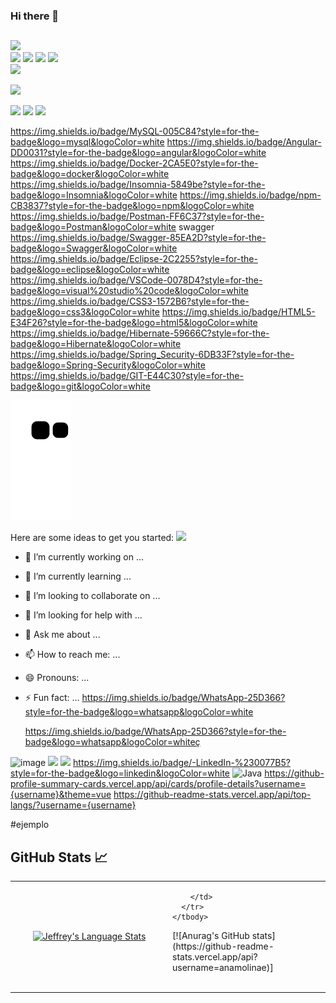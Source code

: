 ### Hi there 👋

  ##
  <a href="https://www.linkedin.com/in/anamme/" target="_blank"><img src="https://img.shields.io/badge/-LinkedIn-%230077B5?style=for-the-badge&logo=linkedin&logoColor=white" target="_blank"></a>  	
  <a href="https://www.java.com/es/" target="_blank"><img src="https://img.shields.io/badge/java-%23ED8B00.svg?style=for-the-badge&logo=java&logoColor=white" target="_blank"></a> 
 <a href="https://spring.io/" target="_blank"><img src="https://img.shields.io/badge/Spring_Boot-F2F4F9?style=for-the-badge&logo=spring-boot"></a> 
   <a href="https://spring.io/projects/spring-security" target="_blank"><img src="https://img.shields.io/badge/Spring_Security-6DB33F?style=for-the-badge&logo=Spring-Security&logoColor=white"></a> 
 <a href="https://www.linkedin.com/in/anamme/" target="_blank"><img src="https://img.shields.io/badge/JavaScript-323330?style=for-the-badge&logo=javascript&logoColor=F7DF1E" target="_blank"></a>  	
  <a href="https://www.linkedin.com/in/anamme/" target="_blank"><img src="https://img.shields.io/badge/TypeScript-007ACC?style=for-the-badge&logo=typescript&logoColor=white" target="_blank"></a>  
 
 <a href="https://nodejs.org/es" target="_blank"><img src="https://img.shields.io/badge/Node.js-339933?style=for-the-badge&logo=nodedotjs&logoColor=white" target="_blank"></a>  
	
 <a href="https://www.linkedin.com/in/anamme/" target="_blank"><img src="https://img.shields.io/badge/json-5E5C5C?style=for-the-badge&logo=json&logoColor=white" target="_blank"></a> 
  <a href="https://www.mongodb.com/" target="_blank"><img src="https://img.shields.io/badge/MongoDB-4EA94B?style=for-the-badge&logo=mongodb&logoColor=white" target="_blank"></a> 
 <a href="https://www.mysql.com/" target="_blank"><img src="https://img.shields.io/badge/MySQL-005C84?style=for-the-badge&logo=mysql&logoColor=white" target="_blank"></a>  	
	

https://img.shields.io/badge/MySQL-005C84?style=for-the-badge&logo=mysql&logoColor=white
https://img.shields.io/badge/Angular-DD0031?style=for-the-badge&logo=angular&logoColor=white
https://img.shields.io/badge/Docker-2CA5E0?style=for-the-badge&logo=docker&logoColor=white
https://img.shields.io/badge/Insomnia-5849be?style=for-the-badge&logo=Insomnia&logoColor=white
https://img.shields.io/badge/npm-CB3837?style=for-the-badge&logo=npm&logoColor=white
	https://img.shields.io/badge/Postman-FF6C37?style=for-the-badge&logo=Postman&logoColor=white
swagger
	https://img.shields.io/badge/Swagger-85EA2D?style=for-the-badge&logo=Swagger&logoColor=white
https://img.shields.io/badge/Eclipse-2C2255?style=for-the-badge&logo=eclipse&logoColor=white
https://img.shields.io/badge/VSCode-0078D4?style=for-the-badge&logo=visual%20studio%20code&logoColor=white
https://img.shields.io/badge/CSS3-1572B6?style=for-the-badge&logo=css3&logoColor=white
	https://img.shields.io/badge/HTML5-E34F26?style=for-the-badge&logo=html5&logoColor=white
https://img.shields.io/badge/Hibernate-59666C?style=for-the-badge&logo=Hibernate&logoColor=white
https://img.shields.io/badge/Spring_Security-6DB33F?style=for-the-badge&logo=Spring-Security&logoColor=white
https://img.shields.io/badge/GIT-E44C30?style=for-the-badge&logo=git&logoColor=white
	
	
 
  ![Snake animation](https://github.com/rafaballerini/rafaballerini/blob/output/github-contribution-grid-snake.svg)
 
</div>

Here are some ideas to get you started:
  <a href="https://www.linkedin.com/in/anamme/" target="_blank"><img src="https://img.shields.io/badge/-LinkedIn-%230077B5?style=for-the-badge&logo=linkedin&logoColor=white" target="_blank"></a> 
  
- 🔭 I’m currently working on ...
- 🌱 I’m currently learning ...
- 👯 I’m looking to collaborate on ...
- 🤔 I’m looking for help with ...
- 💬 Ask me about ...
- 📫 How to reach me: ...
- 😄 Pronouns: ...
- ⚡ Fun fact: ...
https://img.shields.io/badge/WhatsApp-25D366?style=for-the-badge&logo=whatsapp&logoColor=white

	https://img.shields.io/badge/WhatsApp-25D366?style=for-the-badge&logo=whatsapp&logoColor=whiteç
	
![image]({https://img.shields.io/badge/WhatsApp-25D366?style=for-the-badge&logo=whatsapp&logoColor=whiteç})
<img src="{https://img.shields.io/badge/WhatsApp-25D366?style=for-the-badge&logo=whatsapp&logoColor=whiteç}" />
<img src="{https://img.shields.io/badge/MySQL-005C84?style=for-the-badge&logo=mysql&logoColor=white}" />
https://img.shields.io/badge/-LinkedIn-%230077B5?style=for-the-badge&logo=linkedin&logoColor=white
![Java](https://img.shields.io/badge/java-%23ED8B00.svg?style=for-the-badge&logo=java&logoColor=white)
	https://github-profile-summary-cards.vercel.app/api/cards/profile-details?username={username}&theme=vue
https://github-readme-stats.vercel.app/api/top-langs/?username={username}

#ejemplo
## GitHub Stats 📈
<div align="center">
  <table width="100%">
    <tbody>
      <tr>
        <td width="50%" style="border: none !important;">
        <div align="center" width="100%">
          <a href="https://github.com/anamolinae">
            <img src="https://github-readme-stats.vercel.app/api/top-langs/?username=jeffreyc86&hide=ruby&layout=compact&hide_border=true&langs_count=6" alt="Jeffrey's Language Stats" vertical-align="middle"/>
          </a>
        </div>
        </td>
        <td width="50%" style="border: none !important;">
        
        </td>
      </tr>
    </tbody>
  <table>
<div>
[![Anurag's GitHub stats](https://github-readme-stats.vercel.app/api?username=anamolinae)]
